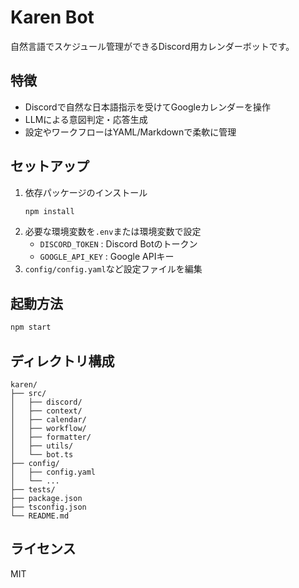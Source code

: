 # Karen Bot

自然言語でスケジュール管理ができるDiscord用カレンダーボットです。

## 特徴
- Discordで自然な日本語指示を受けてGoogleカレンダーを操作
- LLMによる意図判定・応答生成
- 設定やワークフローはYAML/Markdownで柔軟に管理

## セットアップ

1. 依存パッケージのインストール
   ```bash
   npm install
   ```
2. 必要な環境変数を`.env`または環境変数で設定
   - `DISCORD_TOKEN` : Discord Botのトークン
   - `GOOGLE_API_KEY` : Google APIキー
3. `config/config.yaml`など設定ファイルを編集

## 起動方法

```bash
npm start
```

## ディレクトリ構成

```
karen/
├── src/
│   ├── discord/
│   ├── context/
│   ├── calendar/
│   ├── workflow/
│   ├── formatter/
│   ├── utils/
│   └── bot.ts
├── config/
│   ├── config.yaml
│   └── ...
├── tests/
├── package.json
├── tsconfig.json
└── README.md
```

## ライセンス
MIT 